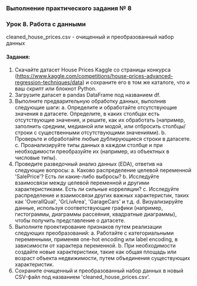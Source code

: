 ### Выполнение практического задания № 8
### Урок 8. Работа с данными

cleaned_house_prices.csv - очищенный и преобразованный набор данных <br>

#### Задания:

1.  Скачайте датасет House Prices Kaggle со страницы конкурса 
(https://www.kaggle.com/competitions/house-prices-advanced-regression-techniques/data) 
и сохраните его в том же каталоге, что и ваш скрипт или блокнот Python.
2.  Загрузите датасет в pandas DataFrame под названием df.
3.  Выполните предварительную обработку данных, выполнив следующие шаги: 
a. Определите и обработайте отсутствующие значения в датасете. 
Определите, в каких столбцах есть отсутствующие значения, и решите, как их обработать 
(например, заполнить средним, медианой или модой, или отбросить столбцы/строки с существенными отсутствующими значениями). 
b. Проверьте и обработайте любые дублирующиеся строки в датасете. 
c. Проанализируйте типы данных в каждом столбце и при необходимости преобразуйте их (например, из объектных в числовые типы).
4.  Проведите разведочный анализ данных (EDA), ответив на следующие вопросы: 
a. Каково распределение целевой переменной 'SalePrice'? Есть ли какие-либо выбросы? 
b. Исследуйте взаимосвязи между целевой переменной и другими характеристиками. Есть ли сильные корреляции? 
c. Исследуйте распределение и взаимосвязи других важных характеристик, таких как 'OverallQual', 'GrLivArea', 'GarageCars' и т.д. 
d. Визуализируйте данные, используя соответствующие графики (например, гистограммы, диаграммы рассеяния, квадратные диаграммы), чтобы получить представление о датасете.
5.  Выполните проектирование признаков путем реализации следующих преобразований: 
a. Работайте с категориальными переменными, применяя one-hot encoding или label encoding, в зависимости от характера переменной. 
b. При необходимости создайте новые характеристики, такие как общая площадь или возраст объекта недвижимости, путем объединения существующих характеристик.
6.  Сохраните очищенный и преобразованный набор данных в новый CSV-файл под названием 'cleaned_house_prices.csv'.

